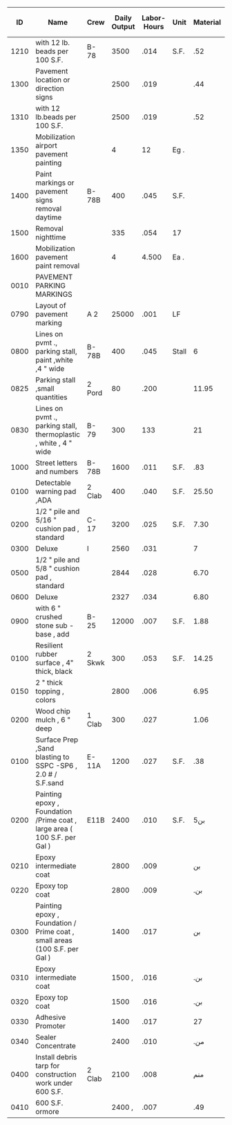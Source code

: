| ID    | Name                                                      | Crew   | Daily Output | Labor-Hours | Unit | Material | Labor | Equipment | Total | Total Incl O&P |
|-------|-----------------------------------------------------------|--------|-------------|-------------|------|----------|-------|-----------|-------|----------------|
| 1210  | with 12 lb. beads per 100 S.F.                            | B-78   | 3500        | .014        | S.F. | .52      | .64   | .16       | 1.32  | 1.70           |
| 1300  | Pavement location or direction signs                      |        | 2500        | .019        |      | .44      | .90   | .22       | 1.56  | 2.07           |
| 1310  | with 12 lb.beads per 100 S.F.                             |        | 2500        | .019        |      | .52      | .90   | .22       | 1.64  | 2.16           |
| 1350  | Mobilization airport pavement painting                    |        | 4           | 12          | Eg . |          | 560   | 140       | 700   | 990            |
| 1400  | Paint markings or pavement signs removal daytime          | B-78B  | 400         | .045        | S.F. |          | 2.11  | 1.11      | 3.22  | 4.36           |
| 1500  | Removal nighttime                                         |        | 335         | .054        | 17   |          | 2.52  | 1.32      | 3.84  | 5.20           |
| 1600  | Mobilization pavement paint removal                       |        | 4           | 4.500       | Ea . |          | 211   | 111       | 322   | 435            |
| 0010  | PAVEMENT PARKING MARKINGS                                 |        |             |             |      |          |       |           |       | 90             |
| 0790  | Layout of pavement marking                                | A 2    | 25000       | .001        | LF   |          | .05   | .01       | .06   | .08            |
| 0800  | Lines on pvmt ., parking stall, paint ,white ,4 " wide    | B-78B  | 400         | .045        | Stall| 6        | 2.11  | 1.11      | 9.22  | 10.95          |
| 0825  | Parking stall ,small quantities                           | 2 Pord | 80          | .200        |      | 11.95    | 9.55  |           | 21.50 | 27.50          |
| 0830  | Lines on pvmt ., parking stall, thermoplastic , white , 4 " wide | B-79   | 300         | 133         |      | 21       | 6.25  | 4.57      | 31.82 | 37.50          |
| 1000  | Street letters and numbers                                | B-78B  | 1600        | .011        | S.F. | .83      | .53   | .28       | 1.64  | 2              |
| 0100  | Detectable warning pad ,ADA                               | 2 Clab | 400         | .040        | S.F. | 25.50    | 1.82  |           | 27.32 | 30.50          |
| 0200  | 1/2 " pile and 5/16 " cushion pad , standard              | C-17   | 3200        | .025        | S.F. | 7.30     | 1.48  |           | 8.78  | 10.25          |
| 0300  | Deluxe                                                    | I      | 2560        | .031        |      | 7        | 1.85  |           | 8.85  | 10.50          |
| 0500  | 1/2 " pile and 5/8 " cushion pad , standard               |        | 2844        | .028        |      | 6.70     | 1.67  |           | 8.37  | 9.90           |
| 0600  | Deluxe                                                    |        | 2327        | .034        |      | 6.80     | 2.04  |           | 8.84  | 10.55          |
| 0900  | with 6 " crushed stone sub -base , add                    | B-25   | 12000       | .007        | S.F. | 1.88     | .37   | 24        | 2.49  | 2.88           |
| 0100  | Resilient rubber surface , 4" thick, black                | 2 Skwk | 300         | .053        | S.F. | 14.25    | 3.14  |           | 17.39 | 20.50          |
| 0150  | 2 " thick topping , colors                                |        | 2800        | .006        |      | 6.95     | .34   |           | 7.29  | 8.15           |
| 0200  | Wood chip mulch , 6 " deep                                | 1 Clab | 300         | .027        |      | 1.06     | 1.22  |           | 2.28  | 2.98           |
| 0100  | Surface Prep ,Sand blasting to SSPC -SP6 , 2.0 # / S.F.sand | E-11A  | 1200        | .027        | S.F. | .38      | 1.34  | .56       | 2.28  | 3.10           |
| 0200  | Painting epoxy , Foundation /Prime coat , large area ( 100 S.F. per Gal ) | E11B   | 2400        | .010        | S.F. | بن5      | .48   | 22222322   | 1.06  | 1.39           |
| 0210  | Epoxy intermediate coat                                   |        | 2800        | .009        |      | بن       | .41   | .20       | .96   | 1.25           |
| 0220  | Epoxy top coat                                            |        | 2800        | .009        |      | .بن      | .41   | .20       | .96   | 1.25           |
| 0300  | Painting epoxy , Foundation / Prime coat , small areas (100 S.F. per Gal ) |        | 1400        | .017        |      | بن       | .82   | .39       | 1.56  | 2.10           |
| 0310  | Epoxy intermediate coat                                   |        | 1500   ,    | .016        |      | .بن      | .76   | .37       | 1.48  | 1.98           |
| 0320  | Epoxy top coat                                            |        | 1500        | .016        |      | .بن      | .76   | .37       | 1.48  | 1.98           |
| 0330  | Adhesive Promoter                                         |        | 1400        | .017        |      | 27       | .82   | .39       | 1.48  | 2.01           |
| 0340  | Sealer Concentrate                                        |        | 2400        | .010        |      | .من      | .48   |           | .86   | 1.16           |
| 0400  | Install debris tarp for construction work under 600 S.F.  | 2 Clab | 2100        | .008        |      | منم      | .35   |           | .93   | 1.16           |
| 0410  | 600 S.F. ormore                                           |        | 2400     ,  | .007        |      | .49      | .30   |           | .79   | .99            |
